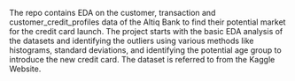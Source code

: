The repo contains EDA on  the customer, transaction and customer_credit_profiles data of the Altiq Bank to  find their potential market for the credit card launch. The project starts with the basic EDA analysis of the datasets and identifying the outliers using various methods like histograms, standard deviations, and identifying the potential age group to introduce the new credit card. The dataset is referred to from the Kaggle Website. 
